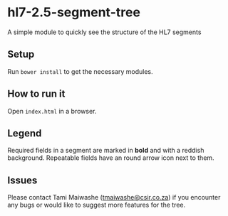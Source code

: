 # hl7-2.5-segment-tree
A simple module to quickly see the structure of the HL7 segments

## Setup
Run `bower install` to get the necessary modules.

## How to run it
Open `index.html` in a browser.

## Legend
Required fields in a segment are marked in **bold** and with a reddish background.
Repeatable fields have an round arrow icon next to them.

## Issues
Please contact Tami Maiwashe (tmaiwashe@csir.co.za) if you encounter any bugs or would like to suggest more features for the tree.

